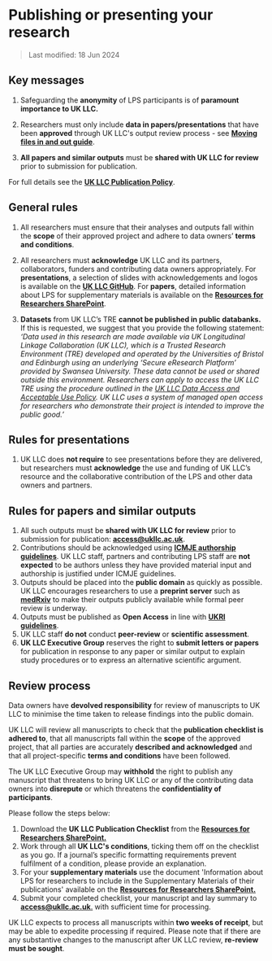 # Publishing or presenting your research
>Last modified: 18 Jun 2024

## Key messages
1. Safeguarding the **anonymity** of LPS participants is of **paramount importance to UK LLC.**   

2. Researchers must only include **data in papers/presentations** that have been **approved** through UK LLC's output review process - see [**Moving files in and out guide**](5.MovingFilesInAndOut.md).

3. **All papers and similar outputs** must be **shared with UK LLC for review** prior to submission for publication.

For full details see the [**UK LLC Publication Policy**](https://ukllc.ac.uk/governance).

## General rules
1. All researchers must ensure that their analyses and outputs fall within the **scope** of their approved project and adhere to data owners’ **terms and conditions**.  

2. All researchers must **acknowledge** UK LLC and its partners, collaborators, funders and contributing data owners appropriately. For **presentations**, a selection of slides with acknowledgements and logos is available on the [**UK LLC GitHub**](https://github.com/UKLLC/Materials-for-presentations). For **papers**, detailed information about LPS for supplementary materials is available on the [**Resources for Researchers SharePoint**](https://uob.sharepoint.com/:f:/r/teams/grp-UKLLCResourcesforResearchers/Shared%20Documents/General/4.%20Publication%20Checklist%20%26%20LPS%20Supplementary%20Info?csf=1&web=1&e=pcoRyJ).

3. **Datasets** from UK LLC’s TRE **cannot be published in public databanks.** If this is requested, we suggest that you provide the following statement: 
*‘Data used in this research are made available via UK Longitudinal Linkage Collaboration (UK LLC), which is a Trusted Research Environment (TRE) developed and operated by the Universities of Bristol and Edinburgh using an underlying ‘Secure eResearch Platform’ provided by Swansea University. These data cannot be used or shared outside this environment. Researchers can apply to access the UK LLC TRE using the procedure outlined in the [UK LLC Data Access and Acceptable Use Policy](https://ukllc.ac.uk/governance/). UK LLC uses a system of managed open access for researchers who demonstrate their project is intended to improve the public good.’* 

## Rules for presentations
1. UK LLC does **not require** to see presentations before they are delivered, but researchers must **acknowledge** the use and funding of UK LLC’s resource and the collaborative contribution of the LPS and other data owners and partners.

## Rules for papers and similar outputs
1.	All such outputs must be **shared with UK LLC for review** prior to submission for publication: [**access@ukllc.ac.uk**](mailto:access@ukllc.ac.uk). 
2.	Contributions should be acknowledged using [**ICMJE authorship guidelines**](http://icmje.org/). UK LLC staff, partners and contributing LPS staff are **not expected** to be authors unless they have provided material input and authorship is justified under ICMJE guidelines.
3.	Outputs should be placed into the **public domain** as quickly as possible. UK LLC encourages researchers to use a **preprint server** such as [**medRxiv**](https://www.medrxiv.org/) to make their outputs publicly available while formal peer review is underway.
4.	Outputs must be published as **Open Access** in line with [**UKRI guidelines**](https://www.ukri.org/publications/ukri-open-access-policy/).
5.	UK LLC staff **do not** conduct **peer-review** or **scientific assessment**. 
6.	**UK LLC Executive Group** reserves the right to **submit letters or papers** for publication in response to any paper or similar output to explain study procedures or to express an alternative scientific argument.

## Review process
Data owners have **devolved responsibility** for review of manuscripts to UK LLC to minimise the time taken to release findings into the public domain. 

UK LLC will review all manuscripts to check that the **publication checklist is adhered to**, that all manuscripts fall within the **scope** of the approved project, that all parties are accurately **described and acknowledged** and that all project-specific **terms and conditions** have been followed.  

The UK LLC Executive Group may **withhold** the right to publish any manuscript that threatens to bring UK LLC or any of the contributing data owners into **disrepute** or which threatens the **confidentiality of participants**.

Please follow the steps below:
1. Download the **UK LLC Publication Checklist** from the [**Resources for Researchers SharePoint.**](https://uob.sharepoint.com/:f:/r/teams/grp-UKLLCResourcesforResearchers/Shared%20Documents/General/4.%20Publication%20Checklist%20%26%20LPS%20Supplementary%20Info?csf=1&web=1&e=pcoRyJ)
2. Work through all **UK LLC's conditions**, ticking them off on the checklist as you go. If a journal’s specific formatting requirements prevent fulfilment of a condition, please provide an explanation.
3. For your **supplementary materials** use the document 'Information about LPS for researchers to include in the Supplementary Materials of their publications' available on the [**Resources for Researchers SharePoint.**](https://uob.sharepoint.com/:f:/r/teams/grp-UKLLCResourcesforResearchers/Shared%20Documents/General/4.%20Publication%20Checklist%20%26%20LPS%20Supplementary%20Info?csf=1&web=1&e=pcoRyJ)
4. Submit your completed checklist, your manuscript and lay summary to [**access@ukllc.ac.uk**.](mailto:access@ukllc.ac.uk) with sufficient time for processing.


UK LLC expects to process all manuscripts within **two weeks of receipt**, but may be able to expedite processing if required. Please note that if there are any substantive changes to the manuscript after UK LLC review, **re-review must be sought**.





